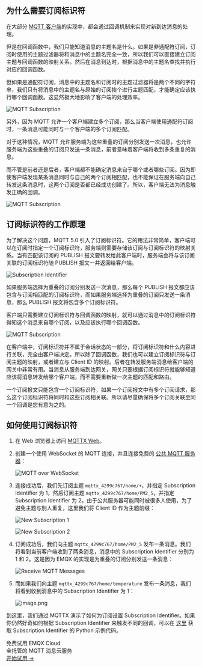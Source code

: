 ## 为什么需要订阅标识符

在大部分 [MQTT 客户端](https://www.emqx.com/zh/mqtt-client-sdk)的实现中，都会通过回调机制来实现对新到达消息的处理。

但是在回调函数中，我们只能知道消息的主题名是什么。如果是非通配符订阅，订阅时使用的主题过滤器将和消息中的主题名完全一致，所以我们可以直接建立订阅主题与回调函数的映射关系。然后在消息到达时，根据消息中的主题名查找并执行对应的回调函数。

但如果是通配符订阅，消息中的主题名和订阅时的主题过滤器将是两个不同的字符串，我们只有将消息中的主题名与原始的订阅挨个进行主题匹配，才能确定应该执行哪个回调函数。这显然极大地影响了客户端的处理效率。

![MQTT Subscription](https://assets.emqx.com/images/5b3b24a4406e4d342355138f90dd438b.png)

另外，因为 MQTT 允许一个客户端建立多个订阅，那么当客户端使用通配符订阅时，一条消息可能同时与一个客户端的多个订阅匹配。

对于这种情况，MQTT 允许服务端为这些重叠的订阅分别发送一次消息，也允许服务端为这些重叠的订阅只发送一条消息，前者意味着客户端将收到多条重复的消息。

而不管是前者还是后者，客户端都不能确定消息来自于哪个或者哪些订阅。因为即使客户端发现某条消息同时与自己的两个订阅相匹配，也不能保证在服务端向自己转发这条消息时，这两个订阅是否都已经成功创建了。所以，客户端无法为消息触发正确的回调。

![MQTT Subscription](https://assets.emqx.com/images/3a86d62e52c9bfcef85ba590d14c4a19.png)

## 订阅标识符的工作原理

为了解决这个问题，MQTT 5.0 引入了订阅标识符。它的用法非常简单，客户端可以在订阅时指定一个订阅标识符，服务端则需要存储该订阅与订阅标识符的映射关系。当有匹配该订阅的 PUBLISH 报文要转发给此客户端时，服务端会将与该订阅关联的订阅标识符随 PUBLISH 报文一并返回给客户端。

![Subscription Identifier](https://assets.emqx.com/images/f9f1cf19de90a4e03647dbe52d69f7e7.png)

如果服务端选择为重叠的订阅分别发送一次消息，那么每个 PUBLISH 报文都应该包含与订阅相匹配的订阅标识符，而如果服务端选择为重叠的订阅只发送一条消息，那么 PUBLISH 报文将包含多个订阅标识符。

客户端只需要建立订阅标识符与回调函数的映射，就可以通过消息中的订阅标识符得知这个消息来自哪个订阅，以及应该执行哪个回调函数。

![MQTT Subscription](https://assets.emqx.com/images/7ba966d802c9ee39683870366f5fd7c7.png)

在客户端中，订阅标识符并不属于会话状态的一部分，将订阅标识符和什么内容进行关联，完全由客户端决定。所以除了回调函数，我们也可以建立订阅标识符与订阅主题的映射，或者建立与 Client ID 的映射。后者在转发服务端消息给客户端的网关中非常有用。当消息从服务端到达网关，网关只要根据订阅标识符就能够知道应该将消息转发给哪个客户端，而不需要重新做一次主题的匹配和路由。

一个订阅报文只能包含一个订阅标识符，如果一个订阅报文中有多个订阅请求，那么这个订阅标识符将同时和这些订阅相关联。所以请尽量确保将多个订阅关联至同一个回调是您有意为之的。

## 如何使用订阅标识符

1. 在 Web 浏览器上访问 [MQTTX Web](http://www.emqx.io/online-mqtt-client)。

2. 创建一个使用 WebSocket 的 MQTT 连接，并且连接免费的 [公共 MQTT 服务器](https://www.emqx.com/zh/mqtt/public-mqtt5-broker)：

   ![MQTT over WebSocket](https://assets.emqx.com/images/e1c10cbd018d0742f21f3b371ec89c6a.png)

3. 连接成功后，我们先订阅主题 `mqttx_4299c767/home/+`，并指定 Subscription Identifier 为 1，然后订阅主题 `mqttx_4299c767/home/PM2_5`，并指定 Subscription Identifier 为 2。由于公共服务器可能同时被很多人使用，为了避免主题与别人重复，这里我们将 Client ID 作为主题前缀：

   ![New Subscription 1](https://assets.emqx.com/images/f3c0aed851e02f20aae69cf100b167d6.png)

   ![New Subscription 2](https://assets.emqx.com/images/212728b6ae71b5baf73a860f75d4545a.png)

4. 订阅成功后，我们向主题 `mqttx_4299c767/home/PM2_5` 发布一条消息。我们将看到当前客户端收到了两条消息，消息中的 Subscription Identifier 分别为 1 和 2。这是因为 EMQX 的实现是为重叠的订阅分别发送一条消息：

   ![Receive MQTT Messages](https://assets.emqx.com/images/fd38994dea83422bb31a85b5c14711b1.png)

5. 而如果我们向主题 `mqttx_4299c767/home/temperature` 发布一条消息，我们将看到收到消息中的 Subscription Identifier 为 1：

   ![image.png](https://assets.emqx.com/images/f0a2dba909a1efa8fab0b07ea961a959.png)

到这里，我们通过 MQTTX 演示了如何为订阅设置 Subscription Identifier。如果你仍然好奇如何根据 Subscription Identifier 来触发不同的回调，可以在 [这里](https://github.com/emqx/MQTT-Feature-Examples)  获取 Subscription Identifier 的 Python 示例代码。



<section class="promotion">
    <div>
        免费试用 EMQX Cloud
        <div class="is-size-14 is-text-normal has-text-weight-normal">全托管的 MQTT 消息云服务</div>
    </div>
    <a href="https://accounts-zh.emqx.com/signup?continue=https://cloud.emqx.com/console/deployments/0?oper=new" class="button is-gradient px-5">开始试用 →</a>
</section>
